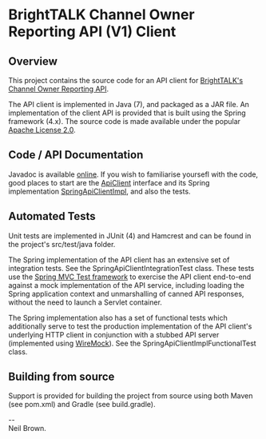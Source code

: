 # BrightTALK Channel Owner Reporting API (V1) Client

## Overview
This project contains the source code for an API client for [BrightTALK's](https://www.brighttalk.com/) 
[Channel Owner Reporting API](https://www.brighttalk.com/todo).

The API client is implemented in Java (7), and packaged as a JAR file. An implementation of the client API is provided 
that is built using the Spring framework (4.x). The source code is made available under the popular 
[Apache License 2.0](http://en.wikipedia.org/wiki/Apache_License). 

## Code / API Documentation
Javadoc is available [online](https://to-do). If you wish to familiarise yoursefl with the code, good places to start 
are the [ApiClient](https://to-do) interface and its Spring implementation [SpringApiClientImpl](https://to-do), and 
also the tests. 

## Automated Tests
Unit tests are implemented in JUnit (4) and Hamcrest and can be found in the project's src/test/java folder.

The Spring implementation of the API client has an extensive set of integration tests. See the 
SpringApiClientIntegrationTest class. These tests use the 
[Spring MVC Test framework](http://docs.spring.io/spring/docs/current/spring-framework-reference/htmlsingle/#spring-mvc-test-framework) 
to exercise the API client end-to-end against a mock implementation of the API service, including loading the Spring 
application context and unmarshalling of canned API responses, without the need to launch a Servlet container.

The Spring implementation also has a set of functional tests which additionally serve to test the production 
implementation of the API client's underlying HTTP client in conjunction with a stubbed API server (implemented using 
[WireMock](http://wiremock.org/)). See the SpringApiClientImplFunctionalTest class.     

## Building from source
Support is provided for building the project from source using both Maven (see pom.xml) and Gradle (see build.gradle).

--    
Neil Brown.